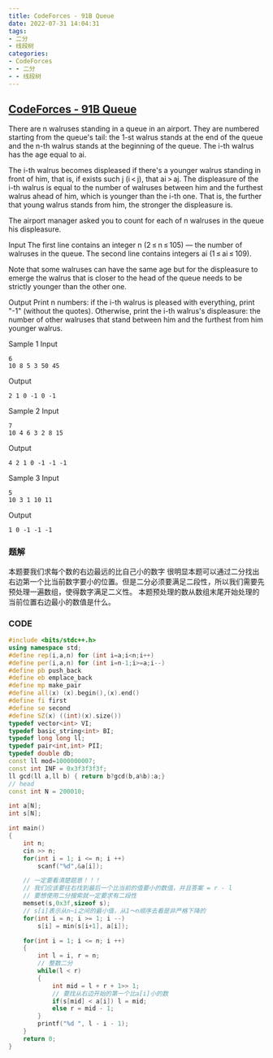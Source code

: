 ```yaml
---
title: CodeForces - 91B Queue
date: 2022-07-31 14:04:31
tags:
- 二分
- 线段树
categories:
- CodeForces
- - 二分
- - 线段树
---
```


## [CodeForces - 91B Queue](https://vjudge.net/problem/CodeForces-91B)
There are n walruses standing in a queue in an airport. They are numbered starting from the queue's tail: the 1-st walrus stands at the end of the queue and the n-th walrus stands at the beginning of the queue. The i-th walrus has the age equal to ai.

The i-th walrus becomes displeased if there's a younger walrus standing in front of him, that is, if exists such j (i < j), that ai > aj. The displeasure of the i-th walrus is equal to the number of walruses between him and the furthest walrus ahead of him, which is younger than the i-th one. That is, the further that young walrus stands from him, the stronger the displeasure is.

The airport manager asked you to count for each of n walruses in the queue his displeasure.

Input
The first line contains an integer n (2 ≤ n ≤ 105) — the number of walruses in the queue. The second line contains integers ai (1 ≤ ai ≤ 109).

Note that some walruses can have the same age but for the displeasure to emerge the walrus that is closer to the head of the queue needs to be strictly younger than the other one.

Output
Print n numbers: if the i-th walrus is pleased with everything, print "-1" (without the quotes). Otherwise, print the i-th walrus's displeasure: the number of other walruses that stand between him and the furthest from him younger walrus.

Sample 1
Input
```	
6
10 8 5 3 50 45
```
Output
```
2 1 0 -1 0 -1 
```
Sample 2
Input
```	
7
10 4 6 3 2 8 15
```
Output
```
4 2 1 0 -1 -1 -1 
```
Sample 3
Input
```
5	
10 3 1 10 11
```
Output
```
1 0 -1 -1 -1
```

### 题解
本题要我们求每个数的右边最远的比自己小的数字
很明显本题可以通过二分找出右边第一个比当前数字要小的位置。但是二分必须要满足二段性，所以我们需要先预处理一遍数组，使得数字满足二义性。
本题预处理的数从数组末尾开始处理的当前位置右边最小的数值是什么。

### CODE
```C++
#include <bits/stdc++.h>
using namespace std;
#define rep(i,a,n) for (int i=a;i<n;i++)
#define per(i,a,n) for (int i=n-1;i>=a;i--)
#define pb push_back
#define eb emplace_back
#define mp make_pair
#define all(x) (x).begin(),(x).end()
#define fi first
#define se second
#define SZ(x) ((int)(x).size())
typedef vector<int> VI;
typedef basic_string<int> BI;
typedef long long ll;
typedef pair<int,int> PII;
typedef double db;
const ll mod=1000000007;
const int INF = 0x3f3f3f3f;
ll gcd(ll a,ll b) { return b?gcd(b,a%b):a;}
// head
const int N = 200010; 

int a[N];
int s[N];

int main()
{
    int n;
    cin >> n;
    for(int i = 1; i <= n; i ++)
        scanf("%d",&a[i]);

    // 一定要看清楚题意！！！
    // 我们应该要往右找到最后一个比当前的值要小的数值，并且答案 = r - l
    // 要想使用二分搜索就一定要求有二段性
    memset(s,0x3f,sizeof s);
    // s[i]表示从n~i之间的最小值，从1～n顺序去看是非严格下降的
    for(int i = n; i >= 1; i --)
        s[i] = min(s[i+1], a[i]);

    for(int i = 1; i <= n; i ++)
    {
        int l = i, r = n;
        // 整数二分
        while(l < r)
        {
            int mid = l + r + 1>> 1;
            // 要找从右边开始的第一个比a[i]小的数
            if(s[mid] < a[i]) l = mid;  
            else r = mid - 1;
        }
        printf("%d ", l - i - 1);
    }
    return 0;
}
```